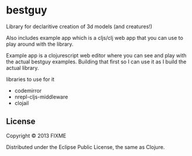 # bestguy

Library for declaritive creation of 3d models (and creatures!)

Also includes example app which is a cljs/clj web app that you can use to play around with the library.

Example app is a clojurescript web editor where you can see and play with the actual bestguy examples. Building that first so I can use it as I build the actual library.

libraries to use for it

* codemirror
* nrepl-cljs-middleware
* clojail

## License

Copyright © 2013 FIXME

Distributed under the Eclipse Public License, the same as Clojure.
